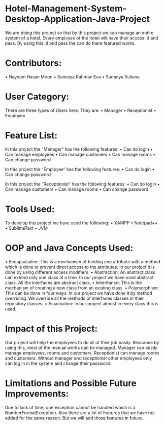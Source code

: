 # Hotel-Management-System-Desktop-Application-Java-Project
We are doing this project so that by this project we can manage an entire system of a hotel. Every employee of the hotel will have their access id and pass. By using this id and pass the can do there featured works.

# Contributors:
• Nayeem Hasan Moon
• Sumaiya Rahman Eva
• Sumaiya Sultana

# User Category:
There are three types of Users here. They are:
• Manager
• Receptionist
• Employee

# Feature List:
In this project the “Manager” has the following features:
• Can do login
• Can manage employees
• Can manage customers
• Can manage rooms
• Can change password

In this project the “Employee” has the following features:
• Can do login
• Can change password

In this project the “Receptionist” has the following features:
• Can do login
• Can manage customers
• Can manage rooms
• Can change password

# Tools Used:
To develop this project we have used the following:
• XAMPP
• Notepad++
• SublimeText
• JVM

# OOP and Java Concepts Used:
• Encapsulation: This is a mechanism of binding one attribute with a method which is done to prevent direct access to the attributes. In our project it is done by using different access modifiers.
• Abstraction: An abstract class can extend only one class at a time. In our project we have used abstract class. All the interfaces are abstract class.
• Inheritance: This is the mechanism of creating a new class from an existing class.
• Polymorphism: This can be done in four ways. In our project we have done it by method overriding. We override all the methods of interfaces classes in their repository classes.
• Association: In our project almost in every class this is used.

# Impact of this Project:
Our project will help the employees to do all of their job easily. Beacause by using this, most of the manual works can be managed. Manager can easily manage employees, rooms and customers. Receptionist can manage rooms and customers. Without manager and receptionist other employees only can log in in the system and change their password.

# Limitations and Possible Future Improvements:
Due to lack of time, one exception cannot be handled which is a NumberFormatException. Also there are a lot of features that we have not added for the same reason. But we will add those features in future.
